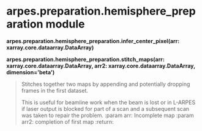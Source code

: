 arpes.preparation.hemisphere\_preparation module
================================================

**arpes.preparation.hemisphere\_preparation.infer\_center\_pixel(arr:
xarray.core.dataarray.DataArray)**

**arpes.preparation.hemisphere\_preparation.stitch\_maps(arr:
xarray.core.dataarray.DataArray, arr2: xarray.core.dataarray.DataArray,
dimension='beta')**

> Stitches together two maps by appending and potentially dropping
> frames in the first dataset.
>
> This is useful for beamline work when the beam is lost or in L-ARPES
> if laser output is blocked for part of a scan and a subsequent scan
> was taken to repair the problem. :param arr: Incomplete map :param
> arr2: completion of first map :return:
